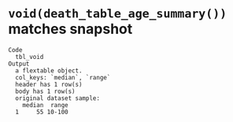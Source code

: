 # `void(death_table_age_summary())` matches snapshot

    Code
      tbl_void
    Output
      a flextable object.
      col_keys: `median`, `range` 
      header has 1 row(s) 
      body has 1 row(s) 
      original dataset sample: 
        median  range
      1     55 10-100

